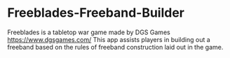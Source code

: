 # Freeblades-Freeband-Builder
Freeblades is a tabletop war game made by DGS Games https://www.dgsgames.com/
This app assists players in building out a freeband based on the rules of freeband construction laid out in the game.
